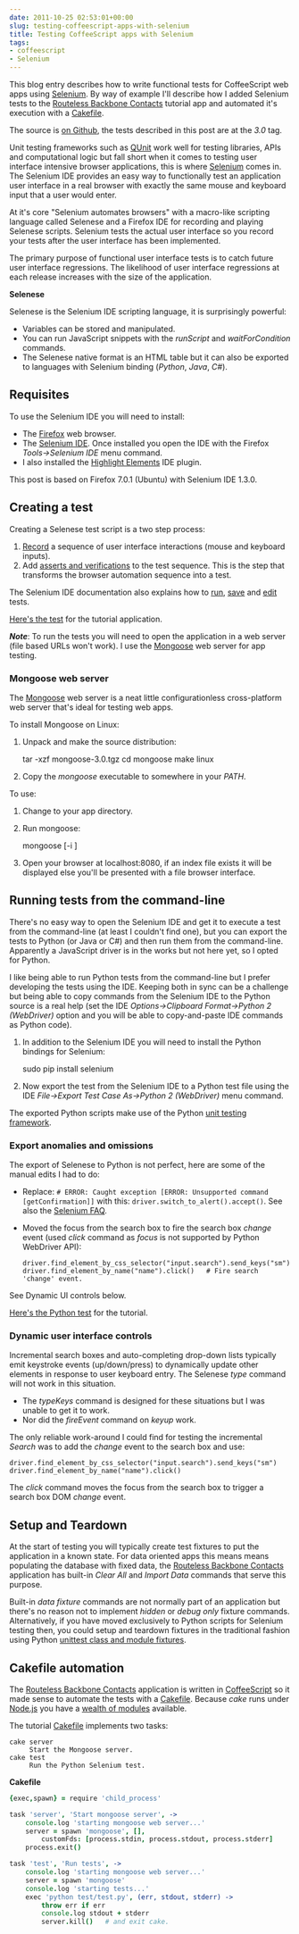 ```yaml
---
date: 2011-10-25 02:53:01+00:00
slug: testing-coffeescript-apps-with-selenium
title: Testing CoffeeScript apps with Selenium
tags:
- coffeescript
- Selenium
---
```


This blog entry describes how to write functional tests for CoffeeScript web apps using [Selenium](http://seleniumhq.org/). By way of example I'll describe how I added Selenium tests to the [Routeless Backbone Contacts](/posts/routeless-backbone-contacts-2-0/) tutorial app and automated it's execution with a [Cakefile](http://jashkenas.github.com/coffee-script/#cake).

<!--more-->

The source is [on Github](https://github.com/srackham/routeless-backbone-contacts), the tests described in this post are at the _3.0_ tag.

Unit testing frameworks such as [QUnit](http://docs.jquery.com/Qunit) work well for testing libraries, APIs and computational logic but fall short when it comes to testing user interface intensive browser applications, this is where [Selenium](http://seleniumhq.org/) comes in.  The Selenium IDE provides an easy way to functionally test an application user interface in a real browser with exactly the same mouse and keyboard input that a user would enter.

At it's core "Selenium automates browsers" with a macro-like scripting language called Selenese and a Firefox IDE for recording and playing Selenese scripts.  Selenium tests the actual user interface so you record your tests after the user interface has been implemented.

The primary purpose of functional user interface tests is to catch future user interface regressions. The likelihood of user interface regressions at each release increases with the size of the application.

**Selenese**

Selenese is the Selenium IDE scripting language, it is surprisingly powerful:

  * Variables can be stored and manipulated. 
  * You can run JavaScript snippets with the _runScript_ and _waitForCondition_ commands. 
  * The Selenese native format is an HTML table but it can also be exported to languages with Selenium binding (_Python_, _Java_, _C#_). 


## Requisites

To use the Selenium IDE you will need to install:

  * The [Firefox](http://www.mozilla.org/) web browser. 
  * The [Selenium
    IDE](http://seleniumhq.org/docs/02_selenium_ide.html#installing-the-ide).
    Once installed you open the IDE with the Firefox _Tools->Selenium IDE_ menu
    command. 
  * I also installed the [Highlight
    Elements](https://addons.mozilla.org/en-US/firefox/addon/highlight-elements-selenium-id/)
    IDE plugin. 

This post is based on Firefox 7.0.1 (Ubuntu) with Selenium IDE 1.3.0.


## Creating a test

Creating a Selenese test script is a two step process:

  1. [Record](http://seleniumhq.org/docs/02_selenium_ide.html#recording) a
     sequence of user interface interactions (mouse and keyboard inputs). 
  2. Add [asserts and
     verifications](http://seleniumhq.org/docs/02_selenium_ide.html#adding-verifications-and-asserts-with-the-context-menu)
     to the test sequence. This is the step that transforms the browser
     automation sequence into a test. 

The Selenium IDE documentation also explains how to [run](http://seleniumhq.org/docs/02_selenium_ide.html#running-test-cases), [save](http://seleniumhq.org/docs/02_selenium_ide.html#opening-and-saving-a-test-case) and [edit](http://seleniumhq.org/docs/02_selenium_ide.html#editing) tests.

[Here's the test](https://github.com/srackham/routeless-backbone-contacts/blob/3.0/test/test.html) for the tutorial application.

**_Note_**:
To run the tests you will need to open the application in a web server (file based URLs won't work). I use the [Mongoose](http://code.google.com/p/mongoose/) web server for app testing.


### Mongoose web server

The [Mongoose](http://code.google.com/p/mongoose/) web server is a neat little configurationless cross-platform web server that's ideal for testing web apps.

To install Mongoose on Linux:

  1. Unpack and make the source distribution:
    
        tar -xzf mongoose-3.0.tgz
        cd mongoose
        make linux
 
  2. Copy the _mongoose_ executable to somewhere in your _PATH_. 

To use:

  1. Change to your app directory. 
  2. Run mongoose:
    
        mongoose [-i <index-files>]
 
  3. Open your browser at localhost:8080, if an index file exists it will be
     displayed else you'll be presented with a file browser interface. 




## Running tests from the command-line

There's no easy way to open the Selenium IDE and get it to execute a test from
the command-line (at least I couldn't find one), but you can export the tests to
Python (or Java or C#) and then run them from the command-line. Apparently a
JavaScript driver is in the works but not here yet, so I opted for Python.

I like being able to run Python tests from the command-line but I prefer
developing the tests using the IDE. Keeping both in sync can be a challenge but
being able to copy commands from the Selenium IDE to the Python source is a real
help (set the IDE _Options->Clipboard Format->Python 2 (WebDriver)_ option and
you will be able to copy-and-paste IDE commands as Python code).

  1. In addition to the Selenium IDE you will need to install the Python
     bindings for Selenium:
    
     sudo pip install selenium
 
  2. Now export the test from the Selenium IDE to a Python test file using the
     IDE _File->Export Test Case As->Python 2 (WebDriver)_ menu command. 

The exported Python scripts make use of the Python [unit testing framework](http://docs.python.org/library/unittest.html).

### Export anomalies and omissions

The export of Selenese to Python is not perfect, here are some of the manual edits I had to do:

  * Replace:  `# ERROR: Caught exception [ERROR: Unsupported command
    [getConfirmation]]`     with this: `driver.switch_to_alert().accept()`.
    See also the [Selenium
    FAQ](http://code.google.com/p/selenium/wiki/FrequentlyAskedQuestions#Q:_Does_WebDriver_support_Javascript_alerts_and_prompts?).

  * Moved the focus from the search box to fire the search box _change_ event
    (used _click_ command as _focus_ is not supported by Python WebDriver API):
    
        driver.find_element_by_css_selector("input.search").send_keys("sm")
        driver.find_element_by_name("name").click()   # Fire search 'change' event.

See Dynamic UI controls below.

[Here's the Python test](https://github.com/srackham/routeless-backbone-contacts/blob/3.0/test/test.py) for the tutorial.

### Dynamic user interface controls
Incremental search boxes and auto-completing drop-down lists typically emit
keystroke events (up/down/press) to dynamically update other elements in
response to user keyboard entry. The Selenese _type_ command will not work in
this situation.

  * The _typeKeys_ command is designed for these situations but I was unable to
    get it to work. 
  * Nor did the _fireEvent_ command on _keyup_ work. 

The only reliable work-around I could find for testing the incremental _Search_
was to add the _change_ event to the search box and use:
    
    driver.find_element_by_css_selector("input.search").send_keys("sm")
    driver.find_element_by_name("name").click()

The _click_ command moves the focus from the search box to trigger a search box DOM _change_ event.


## Setup and Teardown
At the start of testing you will typically create test fixtures to put the
application in a known state. For data oriented apps this means means populating
the database with fixed data, the [Routeless Backbone
Contacts](/posts/routeless-backbone-contacts-2-0/) application has built-in
_Clear All_ and _Import Data_ commands that serve this purpose.

Built-in _data fixture_ commands are not normally part of an application but
there's no reason not to implement _hidden_ or _debug only_ fixture commands.
Alternatively, if you have moved exclusively to Python scripts for Selenium
testing then, you could setup and teardown fixtures in the traditional fashion
using Python [unittest class and module
fixtures](http://docs.python.org/library/unittest.html#class-and-module-fixtures).


## Cakefile automation
The [Routeless Backbone Contacts](/posts/routeless-backbone-contacts-2-0/)
application is written in
[CoffeeScript](http://jashkenas.github.com/coffee-script/) so it made sense to
automate the tests with a
[Cakefile](http://jashkenas.github.com/coffee-script/#cake). Because _cake_ runs
under [Node.js](http://nodejs.org/) you have a [wealth of
modules](http://search.npmjs.org/) available.

The tutorial
[Cakefile](https://github.com/srackham/routeless-backbone-contacts/blob/3.0/Cakefile)
implements two tasks:

    cake server
         Start the Mongoose server.
    cake test
         Run the Python Selenium test.

**Cakefile**
``` coffee
{exec,spawn} = require 'child_process'

task 'server', 'Start mongoose server', ->
    console.log 'starting mongoose web server...'
    server = spawn 'mongoose', [],
        customFds: [process.stdin, process.stdout, process.stderr]
    process.exit()

task 'test', 'Run tests', ->
    console.log 'starting mongoose web server...'
    server = spawn 'mongoose'
    console.log 'starting tests...'
    exec 'python test/test.py', (err, stdout, stderr) ->
        throw err if err
        console.log stdout + stderr
        server.kill()   # and exit cake.
```